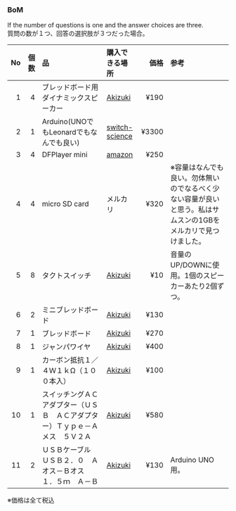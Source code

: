### BoM

If the number of questions is one and the answer choices are three.<br>
質問の数が１つ、回答の選択肢が３つだった場合。

|No|個数|品|購入できる場所|価格|参考|
| ------------: | ------------: | :------------ | :------------ | ------------: | :------------ |
|1|4|ブレッドボード用ダイナミックスピーカー|[Akizuki](https://akizukidenshi.com/catalog/g/gP-12587/)|¥190||
|2|1|Arduino(UNOでもLeonardでもなんでも良い)|[switch-science](https://www.switch-science.com/catalog/789/)|¥3300||
|3|4|DFPlayer mini|[amazon](https://www.amazon.co.jp/Aideepen-DFPlayer-Integrated-Supports-Processor/dp/B099Z46MTF?pd_rd_w=MXlKY&content-id=amzn1.sym.ba66c38a-dc1f-4e82-9841-ceda323bd601&pf_rd_p=ba66c38a-dc1f-4e82-9841-ceda323bd601&pf_rd_r=YG20BBFFC6788497T4YV&pd_rd_wg=1VopW&pd_rd_r=af6ae43d-2ae9-4ec7-9945-779fe4d8b942&pd_rd_i=B099Z46MTF&ref_=pd_bap_d_rp_1_i&th=1)|¥250||
|4|4|micro SD card|メルカリ|¥320|※容量はなんでも良い。勿体無いのでなるべく少ない容量が良いと思う。私はサムスンの1GBをメルカリで見つけました。|
|5|8|タクトスイッチ|[Akizuki](https://akizukidenshi.com/catalog/g/gP-03647/)|¥10|音量のUP/DOWNに使用。1個のスピーカーあたり2個ずつ。|
|6|2|ミニブレッドボード|[Akizuki](https://akizukidenshi.com/catalog/g/gP-05155/)|¥130||
|7|1|ブレッドボード|[Akizuki](https://akizukidenshi.com/catalog/g/gP-00315/)|¥270||
|8|1|ジャンパワイヤ|[Akizuki](https://akizukidenshi.com/catalog/g/gP-00288/)|¥400||
|9|1|カーボン抵抗１／４Ｗ１ｋΩ（１００本入）|[Akizuki](https://akizukidenshi.com/catalog/g/gR-25102/)|¥100||
|10|1|スイッチングＡＣアダプター（ＵＳＢ　ＡＣアダプター）Ｔｙｐｅ－Ａメス　５Ｖ２Ａ|[Akizuki](https://akizukidenshi.com/catalog/g/gM-13658/)|¥580||
|11|2|ＵＳＢケーブル　ＵＳＢ２．０　Ａオス－Ｂオス　１．５ｍ　Ａ－Ｂ|[Akizuki](https://akizukidenshi.com/catalog/g/gC-07605/)|¥130|Arduino UNO用。|

※価格は全て税込
